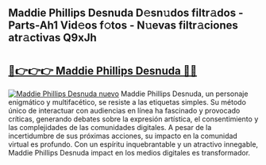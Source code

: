 ## Maddie Phillips Desnuda D𝚎sn𝚞dos filtr𝚊dos - Parts-Ah1 Vid𝚎os f𝚘tos - N𝚞evas filtr𝚊ciones atr𝚊ctivas Q9xJh

# <h2><a href="http://mb81zvt.tromn.icu/?c=Maddie+Phillips+Desnuda">🔗👉👉👉 Maddie Phillips Desnuda 🔗🔗</a></h2>

[![Maddie Phillips Desnuda nuevo](https://i.imgur.com/pEAQMta.gif)](http://mb81zvt.tromn.icu/?c=Maddie+Phillips+Desnuda)
Maddie Phillips Desnuda, un personaje enigmático y multifacético, se resiste a las etiquetas simples. Su método único de interactuar con audiencias en línea ha fascinado y provocado críticas, generando debates sobre la expresión artística, el consentimiento y las complejidades de las comunidades digitales. A pesar de la incertidumbre de sus próximas acciones, su impacto en la comunidad virtual es profundo. Con un espíritu inquebrantable y un atractivo innegable, Maddie Phillips Desnuda impact en los medios digitales es transformador.
